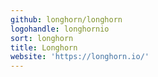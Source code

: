 ```yaml
---
github: longhorn/longhorn
logohandle: longhornio
sort: longhorn
title: Longhorn
website: 'https://longhorn.io/'
---
```

